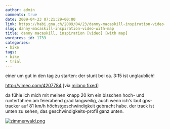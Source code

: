 ```yaml
---
author: admin
comments: true
date: 2009-04-23 07:21:29+00:00
link: https://habi.gna.ch/2009/04/23/danny-macaskill-inspiration-video-with-map/
slug: danny-macaskill-inspiration-video-with-map
title: danny macaskill, inspiration [video] [with map]
wordpress_id: 1733
categories:
- bike
tags:
- bike
- trial
---
```


einer um gut in den tag zu starten: der stunt bei ca. 3:15 ist unglaublich!

http://vimeo.com/4207784
[via [milano fixed](http://www.milanofixed.com/)]

da fühle ich mich mit meinen knapp 20 km ein bisschen hoch- und runterfahren am feierabend grad langweilig, auch wenn ich's laut gps-tracker auf 81 km/h höchstgeschwindigkeit gebracht habe. der track ist unten zu sehen, das geschwindigkeits-profil ganz unten.



[![zimmerwald.png](https://habi.gna.ch/wp-content/uploads/2009/04/zimmerwald.jpg)](https://habi.gna.ch/wp-content/uploads/2009/04/zimmerwald.png)
